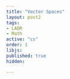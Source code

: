```yaml
---
title: "Vector Spaces"
layout: post2
tags:
- LADR
- Math
active: "cs"
order: 1
libjs: 
published: true
hidden:

---
```

<script>
   
var data1 = 
{"nodeData":{"id":"root","topic":"Vector Spaces","root":true,"children":[{"topic":"$\\mathbf{R}^{n}$ and $\\mathbf{C}^{n}$","id":"546b182899519cab","direction":0,"expanded":true,"children":[{"topic":"Complex Numbers","id":"546b18a21ca35585","expanded":true,"children":[{"topic":"Addition and multiplication","id":"546b18bd90d5eb0a","show":"undefined"},{"topic":"Properties","id":"5493144dfd36fc42","show":"- commutativity<br>\n- associativity<br>\n- identities<br>\n- additive inverse<br>\n- multiplicative inverse<br>\n- distributive property"},{"topic":"$-\\alpha,$ subtraction, $1 / \\alpha,$ division","id":"549314c979f1916d","show":"undefined"}]},{"topic":"Lists","id":"5491ee25f2f3aa8b","show":"undefined","expanded":true,"children":[{"topic":"List, length","id":"54939df776706913"},{"topic":"Different list and set","id":"54943abe6c7ddc7c"}]},{"topic":"$\\mathrm{F}^{n}$","id":"5493d124fa0d4604","show":"undefined","expanded":true,"children":[{"topic":"Addition in $\\mathrm{F}^{n}$","id":"5493f309e2515d1c"},{"topic":"Commutativity of addition in $\\mathbf{F}^{n}$","id":"549409b3ef21da6e"},{"topic":"Definition $0$","id":"54940a9eedd4f9a1"},{"topic":"Additive inverse in $\\mathrm{F}^{n}$","id":"54940ae7611b4127"},{"topic":"Scalar multiplication in $\\mathrm{F}^{n}$","id":"54942286f372317f","show":"undefined"}]}]},{"topic":"Subspaces","id":"546b19f898d83349","direction":1,"expanded":true,"children":[{"topic":"Conditions for a subspace","id":"546b1a8297eb80ff","expanded":true,"children":[],"show":"A subset $U$ of $V$ is a subspace of $V$ if and only if $U$ satisfies the following three conditions:<br>\n- additive identity: $0 \\in U$<br>\n- closed under addition: $u, w \\in U$ implies $u+w \\in U$<br>\n- closed under scalar multiplication: $a \\in \\mathbf{F}$ and $u \\in U$ implies $a u \\in U$<br>"},{"topic":"Sums of Subspaces","id":"549bf576d2302e7d","expanded":true,"children":[{"topic":"Sum of subspaces is the smallest containing subspace","id":"549c0a4ecd2fc26d","expanded":true,"children":[]}]},{"topic":"Direct Sums","id":"549c132d4c7f2a70","expanded":true,"children":[{"topic":"Condition for a direct sum","id":"549c46d057ede285"},{"topic":"Direct sum of two subspaces","id":"549c4e58decda66a"}]}],"show":"undefined"},{"topic":"Definition of Vector Space","id":"546b1bc795bea822","direction":0,"show":"A vector space is a set $V$ along with an addition on $V$ and a scalar multiplication on $V$ such that the following properties hold:<br>\n- commutativity<br>\n- associativity<br>\n- additive identity<br>\n- additive inverse<br>\n- multiplicative identity<br>\n- distributive properties","expanded":true,"children":[{"topic":"Definition vector, point","id":"549592d6eb516668","show":"undefined"},{"topic":"Notation $\\mathbf{F}^{S}$","id":"5495a150edc5a0b5","show":"$\\mathbf{F}^{S}$ denotes the set of functions from $S$ to $\\mathbf{F}$"},{"topic":"Unique additive identity","id":"5495bc5e65035547"},{"topic":"Unique additive inverse","id":"5495c3bcef39faef"},{"topic":"The number $0$ times a vector","id":"5495c466609643d5","show":"$0 v=0$ for every $v \\in V$"},{"topic":"A number times the vector $0$","id":"5495e51261e493dc","show":"$a 0=0$ for every $a \\in \\mathbf{F}$"},{"topic":"The number $−1$ times a vector","id":"5495f797e66616ae","show":"$(-1) v=-v$ for every $v \\in V$"}]}],"expanded":true},"linkData":{}}
</script>



